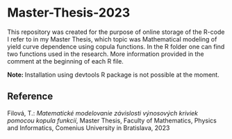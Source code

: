 # Master-Thesis-2023
This repository was created for the purpose of online storage of the R-code I refer to in my Master Thesis, which topic was Mathematical modeling of yield curve dependence using copula functions. In the R folder one can find two functions used in the research. More information provided in the comment at the beginning of each R file.

<b> Note: </b> Installation using devtools R package is not possible at the moment.

## Reference
Filová, T.: <i> Matematické modelovanie závislosti výnosových kriviek pomocou kopula funkcií</i>, Master Thesis, Faculty of Mathematics, Physics and Informatics, Comenius University in Bratislava, 2023
